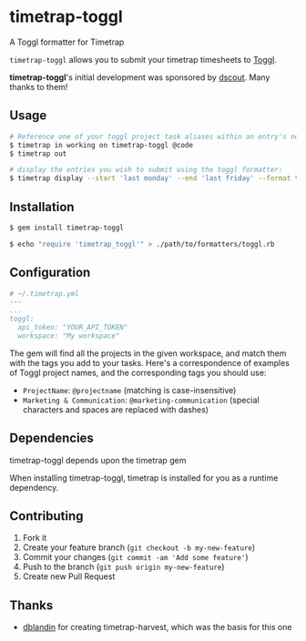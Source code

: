 # timetrap-toggl

A Toggl formatter for Timetrap

`timetrap-toggl` allows you to submit your timetrap timesheets to [Toggl](https://toggl.com/).

__timetrap-toggl__'s initial development was sponsored by [dscout](https://dscout.com). Many thanks to them!

## Usage

```bash
# Reference one of your toggl project task aliases within an entry's note:
$ timetrap in working on timetrap-toggl @code
$ timetrap out

# display the entries you wish to submit using the toggl formatter:
$ timetrap display --start 'last monday' --end 'last friday' --format toggl
```

## Installation

```bash
$ gem install timetrap-toggl

$ echo "require 'timetrap_toggl'" > ./path/to/formatters/toggl.rb
```

## Configuration

```yaml
# ~/.timetrap.yml
---
...
toggl:
  api_token: "YOUR_API_TOKEN"
  workspace: "My workspace"
```

The gem will find all the projects in the given workspace, and match them with
the tags you add to your tasks. Here's a correspondence of examples of Toggl
project names, and the corresponding tags you should use:

* `ProjectName`: `@projectname` (matching is case-insensitive)
* `Marketing & Communication`: `@marketing-communication` (special characters
    and spaces are replaced with dashes)

## Dependencies

timetrap-toggl depends upon the timetrap gem

When installing timetrap-toggl, timetrap is installed for you as a runtime
dependency.

## Contributing

1. Fork it
2. Create your feature branch (`git checkout -b my-new-feature`)
3. Commit your changes (`git commit -am 'Add some feature'`)
4. Push to the branch (`git push origin my-new-feature`)
5. Create new Pull Request

## Thanks

* [dblandin](https://github.com/dblandin) for creating timetrap-harvest, which
    was the basis for this one
